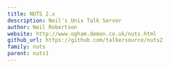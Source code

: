 ```yaml
---
title: NUTS 2.x
description: Neil's Unix Talk Server
author: Neil Robertson
website: http://www.ogham.demon.co.uk/nuts.html
github_url: https://github.com/talkersource/nuts2
family: nuts
parent: nuts1
---
```

